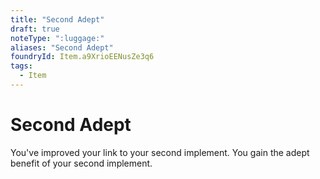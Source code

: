 ```yaml
---
title: "Second Adept"
draft: true
noteType: ":luggage:"
aliases: "Second Adept"
foundryId: Item.a9XrioEENusZe3q6
tags:
  - Item
---
```


# Second Adept

You've improved your link to your second implement. You gain the adept benefit of your second implement.
